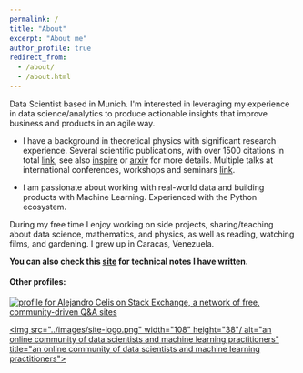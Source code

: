 ```yaml
---
permalink: /
title: "About"
excerpt: "About me"
author_profile: true
redirect_from: 
  - /about/
  - /about.html
---
```


Data Scientist based in Munich. I'm interested in leveraging my experience in data science/analytics to produce actionable insights that improve business and products in an agile way. 

- I have a background in theoretical physics with significant research experience. Several scientific publications, with over 1500 citations in total [link](https://celis.github.io/files/list_of_publications.pdf), see also [inspire](https://labs.inspirehep.net/authors/1189874) or [arxiv](https://arxiv.org/a/celis_a_1.html) for more details. Multiple talks at international conferences, workshops and seminars [link](https://celis.github.io/files/conferences.pdf).   


- I am passionate about working with real-world data and building products with Machine Learning.  Experienced with the Python ecosystem. 


During my free time I enjoy working on side projects, sharing/teaching about data science, mathematics, and physics, as well as reading, watching films, and gardening. I grew up in Caracas, Venezuela.


**You can also check this [site](https://celis.github.io/personal/) for technical notes I have written.**

#### Other profiles:

 <a href="https://stackexchange.com/users/14656958/alejandro-celis"><img src="https://stackexchange.com/users/flair/14656958.png" width="208" height="58" alt="profile for Alejandro Celis on Stack Exchange, a network of free, community-driven Q&amp;A sites" title="profile for Alejandro Celis on Stack Exchange, a network of free, community-driven Q&amp;A sites" /></a>


 <a href="https://www.kaggle.com/alejandrocelis"><img src="../images/site-logo.png" width="108" height="38"/ alt="an online community of data scientists and machine learning practitioners" title="an online community of data scientists and machine learning practitioners"></a>

